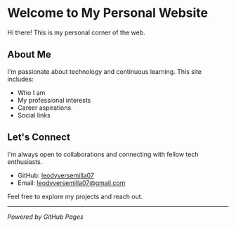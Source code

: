 # Welcome to My Personal Website

Hi there! This is my personal corner of the web.

## About Me

I'm passionate about technology and continuous learning. This site includes:

- Who I am  
- My professional interests  
- Career aspirations  
- Social links  

## Let's Connect

I'm always open to collaborations and connecting with fellow tech enthusiasts.

- GitHub: [leodyversemilla07](https://github.com/leodyversemilla07)  
- Email: [leodyversemilla07@gmail.com](mailto:leodyversemilla07@gmail.com)  

Feel free to explore my projects and reach out.

---

_Powered by GitHub Pages_
